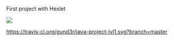 First project with Hexlet

[![](https://jitpack.io/v/gund3r/java-project-lvl1.svg)](https://jitpack.io/#gund3r/java-project-lvl1)

https://travis-ci.org/gund3r/java-project-lvl1.svg?branch=master
